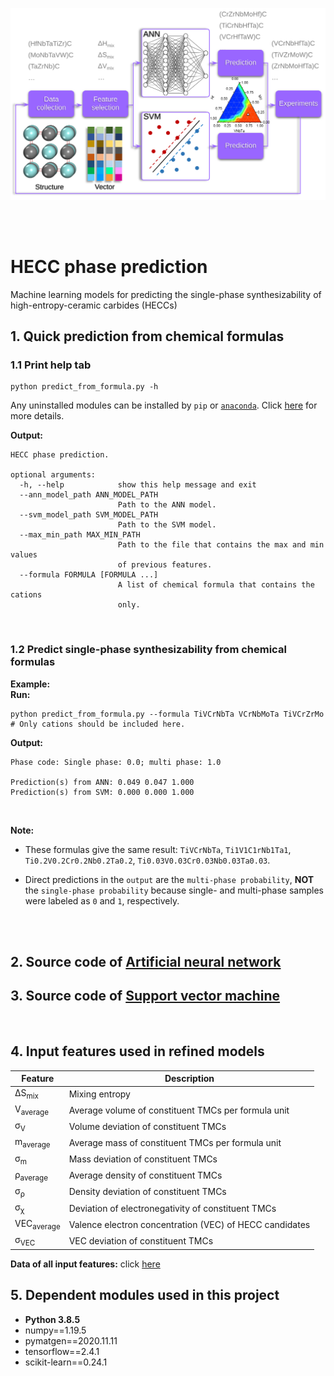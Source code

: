![ML framewok](https://github.com/jzhang-github/HECC_phase_prediction/blob/main/imgs/ML%20framework.svg)

<br/>
<br/>

# HECC phase prediction
Machine learning models for predicting the single-phase synthesizability of high-entropy-ceramic carbides (HECCs)

## 1. Quick prediction from chemical formulas

 ### 1.1 Print help tab

```
python predict_from_formula.py -h
```

Any uninstalled modules can be installed by `pip` or [`anaconda`](https://www.anaconda.com/). Click [here](https://github.com/jzhang-github/HECC_phase_prediction/blob/main/docs/InstallDependenciesForHeccPrediction.md) for more details. 

**Output:**
```
HECC phase prediction.

optional arguments:
  -h, --help            show this help message and exit
  --ann_model_path ANN_MODEL_PATH
                        Path to the ANN model.
  --svm_model_path SVM_MODEL_PATH
                        Path to the SVM model.
  --max_min_path MAX_MIN_PATH
                        Path to the file that contains the max and min values
                        of previous features.
  --formula FORMULA [FORMULA ...]
                        A list of chemical formula that contains the cations
                        only.
```

<br/>

### 1.2 Predict single-phase synthesizability from chemical formulas
**Example:**
<br/>
**Run:**
```
python predict_from_formula.py --formula TiVCrNbTa VCrNbMoTa TiVCrZrMo # Only cations should be included here.
```
**Output:**
```
Phase code: Single phase: 0.0; multi phase: 1.0

Prediction(s) from ANN: 0.049 0.047 1.000
Prediction(s) from SVM: 0.000 0.000 1.000
```

<br/>

**Note:** <br/>

* These formulas give the same result: `TiVCrNbTa`, `Ti1V1C1rNb1Ta1`, `Ti0.2V0.2Cr0.2Nb0.2Ta0.2`, `Ti0.03V0.03Cr0.03Nb0.03Ta0.03`.
    
* Direct predictions in the `output` are the `multi-phase probability`, **NOT** the `single-phase probability` because single- and multi-phase samples were labeled as `0` and `1`, respectively. 
<!--* These models for quick prediction were trained solely on properties of constituent carbides. As shown below:
![10 features](https://github.com/jzhang-github/HECC_phase_prediction/blob/main/Pictures/10Features.svg)
; * For models on all independent features in the original paper, please refer to [ANN](https://github.com/jzhang-github/HECC_phase_prediction#2-source-code-of-artificial-neural-network) and [SVM](https://github.com/jzhang-github/HECC_phase_prediction#3-source-code-of-support-vector-machine)-->
<br/>
<br/>

## 2. Source code of [Artificial neural network](https://github.com/jzhang-github/HECC_phase_prediction/tree/main/ANN)


## 3. Source code of [Support vector machine](https://github.com/jzhang-github/HECC_phase_prediction/blob/main/SVM)
<br/>  

## 4. Input features used in refined models

| Feature | Description | 
|------ | ------ |  
| ΔS<sub>mix</sub> | Mixing entropy |
| V<sub>average</sub> | Average volume of constituent TMCs per formula unit |
| σ<sub>V</sub> | Volume deviation of constituent TMCs |
| m<sub>average</sub> | Average mass of constituent TMCs per formula unit |
| σ<sub>m</sub> | Mass deviation of constituent TMCs |
| ρ<sub>average</sub> | Average density of constituent TMCs |
| σ<sub>ρ</sub> | Density deviation of constituent TMCs |
| σ<sub>χ</sub> | Deviation of electronegativity of constituent TMCs |
| VEC<sub>average</sub> | Valence electron concentration (VEC) of HECC candidates |
| σ<sub>VEC</sub> | VEC deviation of constituent TMCs |

**Data of all input features:** click [here](https://github.com/jzhang-github/HECC_phase_prediction/blob/main/docs/Input%20data.csv)
## 5. Dependent modules used in this project

* **Python 3.8.5**
* numpy==1.19.5
* pymatgen==2020.11.11
* tensorflow==2.4.1
* scikit-learn==0.24.1
